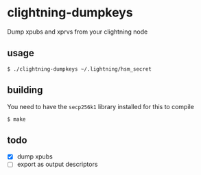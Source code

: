 
# clightning-dumpkeys

Dump xpubs and xprvs from your clightning node

## usage

    $ ./clightning-dumpkeys ~/.lightning/hsm_secret

## building

You need to have the `secp256k1` library installed for this to compile

    $ make

## todo

- [x] dump xpubs
- [ ] export as output descriptors
